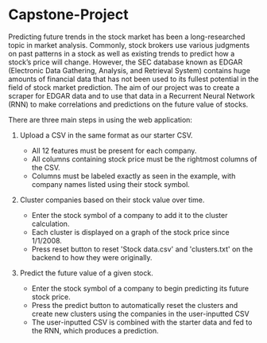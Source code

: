 # Capstone-Project

Predicting future trends in the stock market has been a long-researched topic in market analysis. Commonly, stock brokers use various judgments on past patterns in a stock as well as existing trends to predict how a stock’s price will change. However, the SEC database known as EDGAR (Electronic Data Gathering, Analysis, and Retrieval System) contains huge amounts of financial data that has not been used to its fullest potential in the field of stock market prediction. The aim of our project was to create a scraper for EDGAR data and to use that data in a Recurrent Neural Network (RNN) to make correlations and predictions on the future value of stocks.

There are three main steps in using the web application:

1. Upload a CSV in the same format as our starter CSV.
    * All 12 features must be present for each company.
    * All columns containing stock price must be the rightmost columns of the CSV.
    * Columns must be labeled exactly as seen in the example, with company names listed using their stock symbol.  


2. Cluster companies based on their stock value over time.
    * Enter the stock symbol of a company to add it to the cluster calculation.
    * Each cluster is displayed on a graph of the stock price since 1/1/2008.
    * Press reset button to reset 'Stock data.csv' and 'clusters.txt' on the backend to how they were originally.  
    
    
3. Predict the future value of a given stock.
    * Enter the stock symbol of a company to begin predicting its future stock price.
    * Press the predict button to automatically reset the clusters and create new clusters using the companies in the user-inputted CSV
    * The user-inputted CSV is combined with the starter data and fed to the RNN, which produces a prediction.